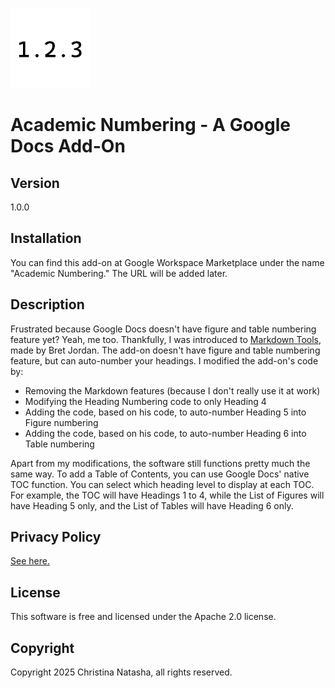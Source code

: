 ![image](favicon.png)
# Academic Numbering - A Google Docs Add-On

## Version
1.0.0

## Installation
You can find this add-on at Google Workspace Marketplace under the name "Academic Numbering." The URL will be added later.

## Description
Frustrated because Google Docs doesn't have figure and table numbering feature yet? Yeah, me too. Thankfully, I was introduced to [Markdown Tools](https://github.com/jordan2175/markdown-tools), made by Bret Jordan.
The add-on doesn't have figure and table numbering feature, but can auto-number your headings. I modified the add-on's code by:
- Removing the Markdown features (because I don't really use it at work)
- Modifying the Heading Numbering code to only Heading 4
- Adding the code, based on his code, to auto-number Heading 5 into Figure numbering
- Adding the code, based on his code, to auto-number Heading 6 into Table numbering

Apart from my modifications, the software still functions pretty much the same way.
To add a Table of Contents, you can use Google Docs' native TOC function. You can select which heading level to display at each TOC. For example, the TOC will have Headings 1 to 4, while the List of Figures will have Heading 5 only, and the List of Tables will have Heading 6 only.

## Privacy Policy
[See here.](https://kurisu-na.github.io/academic-numbering/privacy-policy)

## License
This software is free and licensed under the Apache 2.0 license.

## Copyright
Copyright 2025 Christina Natasha, all rights reserved.
